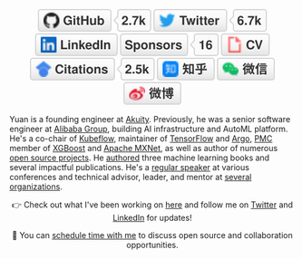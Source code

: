 <p align="center">
	<a href="https://github.com/terrytangyuan"><img src="imgs/github.svg" alt="GitHub"></a>
	<a href="https://twitter.com/TerryTangYuan"><img src="imgs/twitter.svg" alt="Twitter"></a>
	<a href="https://www.linkedin.com/in/terrytangyuan"><img src="imgs/linkedin.svg" alt="LinkedIn"></a>
	<a href="https://github.com/sponsors/terrytangyuan"><img src="imgs/sponsors.svg" alt="Sponsors"></a>
	<a href="https://terrytangyuan.github.io/cv.html"><img src="imgs/cv.svg" alt="Curriculum Vitae"></a>
	<a href="https://scholar.google.com/citations?user=2GYttqUAAAAJ&hl=en"><img src="imgs/citations.svg" alt="Citations"></a>
	<a href="https://www.zhihu.com/people/terrytangyuan"><img src="imgs/zhihu.svg" alt="知乎"></a>
	<a href="https://raw.githubusercontent.com/terrytangyuan/terrytangyuan/master/imgs/wechat-qr-code.png"><img src="imgs/wechat.svg" alt="微信"></a>
	<a href="https://weibo.com/5681818134"><img src="imgs/weibo.svg" alt="微博"></a>
</p>



Yuan is a founding engineer at [Akuity](https://akuity.io/). Previously, he was a senior software engineer at [Alibaba Group](https://www.alibabagroup.com/), building AI infrastructure and AutoML platform. He's a co-chair of [Kubeflow](https://github.com/kubeflow), maintainer of [TensorFlow](https://github.com/tensorflow/tensorflow) and [Argo](https://github.com/argoproj/argo-workflows), [PMC](https://www.apache.org/foundation/glossary.html#PMC) member of [XGBoost](https://github.com/dmlc/xgboost) and [Apache MXNet](https://github.com/apache/incubator-mxnet), as well as author of numerous [open source projects](https://github.com/sponsors/terrytangyuan). He [authored](https://terrytangyuan.github.io/cv#publications) three machine learning books and several impactful publications. He's a [regular speaker](https://terrytangyuan.github.io/cv#talks) at various conferences and technical advisor, leader, and mentor at [several organizations](https://terrytangyuan.github.io/cv#services). 

<p align="center">👉 Check out what I've been working on 
	<a href="https://github.com/sponsors/terrytangyuan">here</a> and follow me on <a href="https://twitter.com/TerryTangYuan">Twitter</a> and <a href="https://www.linkedin.com/in/terrytangyuan">LinkedIn</a> for updates!
</p>
<p align="center">🔔 You can <a href="https://calendly.com/chat-with-terry/">schedule time with me</a> to discuss open source and collaboration opportunities.</p>
